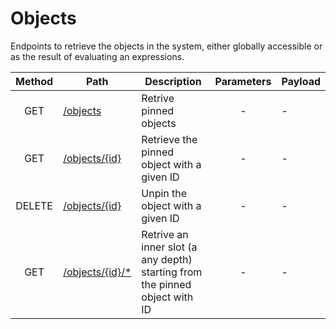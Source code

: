 # Objects
Endpoints to retrieve the objects in the system, either globally accessible or as the result of evaluating an expressions.

| Method | Path | Description | Parameters | Payload |
| :--: | -- | -- | :--: | -- |
| GET | [/objects](get.md) | Retrive pinned objects | - | - |
| GET | [/objects/{id}](id/get.md) | Retrieve the pinned object with a given ID | - | - |
| DELETE | [/objects/{id}](id/delete.md) | Unpin the object with a given ID | - | - |
| GET | [/objects/{id}/*](id/slots/get.md) | Retrive an inner slot (a any depth) starting from the pinned object with ID | - | - |
